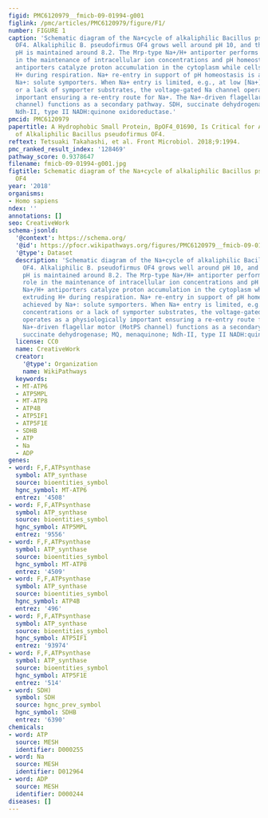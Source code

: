 ```yaml
---
figid: PMC6120979__fmicb-09-01994-g001
figlink: /pmc/articles/PMC6120979/figure/F1/
number: FIGURE 1
caption: 'Schematic diagram of the Na+cycle of alkaliphilic Bacillus pseudofirmus
  OF4. Alkaliphilic B. pseudofirmus OF4 grows well around pH 10, and the intracellular
  pH is maintained around 8.2. The Mrp-type Na+/H+ antiporter performs a crucial role
  in the maintenance of intracellular ion concentrations and pH homeostasis. Na+/H+
  antiporters catalyze proton accumulation in the cytoplasm while cells are extruding
  H+ during respiration. Na+ re-entry in support of pH homeostasis is achieved by
  Na+: solute symporters. When Na+ entry is limited, e.g., at low [Na+] concentrations
  or a lack of symporter substrates, the voltage-gated Na channel operates as a physiologically
  important ensuring a re-entry route for Na+. The Na+-driven flagellar motor (MotPS
  channel) functions as a secondary pathway. SDH, succinate dehydrogenase; MQ, menaquinone;
  Ndh-II, type II NADH:quinone oxidoreductase.'
pmcid: PMC6120979
papertitle: A Hydrophobic Small Protein, BpOF4_01690, Is Critical for Alkaliphily
  of Alkaliphilic Bacillus pseudofirmus OF4.
reftext: Tetsuaki Takahashi, et al. Front Microbiol. 2018;9:1994.
pmc_ranked_result_index: '128469'
pathway_score: 0.9378647
filename: fmicb-09-01994-g001.jpg
figtitle: Schematic diagram of the Na+cycle of alkaliphilic Bacillus pseudofirmus
  OF4
year: '2018'
organisms:
- Homo sapiens
ndex: ''
annotations: []
seo: CreativeWork
schema-jsonld:
  '@context': https://schema.org/
  '@id': https://pfocr.wikipathways.org/figures/PMC6120979__fmicb-09-01994-g001.html
  '@type': Dataset
  description: 'Schematic diagram of the Na+cycle of alkaliphilic Bacillus pseudofirmus
    OF4. Alkaliphilic B. pseudofirmus OF4 grows well around pH 10, and the intracellular
    pH is maintained around 8.2. The Mrp-type Na+/H+ antiporter performs a crucial
    role in the maintenance of intracellular ion concentrations and pH homeostasis.
    Na+/H+ antiporters catalyze proton accumulation in the cytoplasm while cells are
    extruding H+ during respiration. Na+ re-entry in support of pH homeostasis is
    achieved by Na+: solute symporters. When Na+ entry is limited, e.g., at low [Na+]
    concentrations or a lack of symporter substrates, the voltage-gated Na channel
    operates as a physiologically important ensuring a re-entry route for Na+. The
    Na+-driven flagellar motor (MotPS channel) functions as a secondary pathway. SDH,
    succinate dehydrogenase; MQ, menaquinone; Ndh-II, type II NADH:quinone oxidoreductase.'
  license: CC0
  name: CreativeWork
  creator:
    '@type': Organization
    name: WikiPathways
  keywords:
  - MT-ATP6
  - ATP5MPL
  - MT-ATP8
  - ATP4B
  - ATP5IF1
  - ATP5F1E
  - SDHB
  - ATP
  - Na
  - ADP
genes:
- word: F,F,ATPsynthase
  symbol: ATP_synthase
  source: bioentities_symbol
  hgnc_symbol: MT-ATP6
  entrez: '4508'
- word: F,F,ATPsynthase
  symbol: ATP_synthase
  source: bioentities_symbol
  hgnc_symbol: ATP5MPL
  entrez: '9556'
- word: F,F,ATPsynthase
  symbol: ATP_synthase
  source: bioentities_symbol
  hgnc_symbol: MT-ATP8
  entrez: '4509'
- word: F,F,ATPsynthase
  symbol: ATP_synthase
  source: bioentities_symbol
  hgnc_symbol: ATP4B
  entrez: '496'
- word: F,F,ATPsynthase
  symbol: ATP_synthase
  source: bioentities_symbol
  hgnc_symbol: ATP5IF1
  entrez: '93974'
- word: F,F,ATPsynthase
  symbol: ATP_synthase
  source: bioentities_symbol
  hgnc_symbol: ATP5F1E
  entrez: '514'
- word: SDH)
  symbol: SDH
  source: hgnc_prev_symbol
  hgnc_symbol: SDHB
  entrez: '6390'
chemicals:
- word: ATP
  source: MESH
  identifier: D000255
- word: Na
  source: MESH
  identifier: D012964
- word: ADP
  source: MESH
  identifier: D000244
diseases: []
---
```

